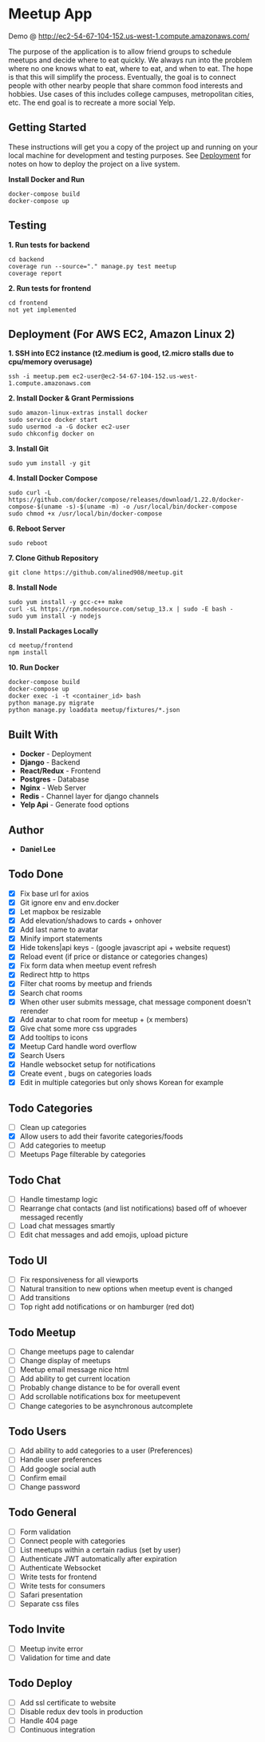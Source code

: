 # Meetup App
Demo @ http://ec2-54-67-104-152.us-west-1.compute.amazonaws.com/

The purpose of the application is to allow friend groups to schedule meetups and decide where to eat quickly.  We always run into the problem where no one knows what to eat, where to eat, and when to eat.  The hope is that this will simplify the process.  Eventually, the goal is to connect people with other nearby people that share common food interests and hobbies. Use cases of this includes college campuses, metropolitan cities, etc. The end goal is to recreate a more social Yelp.

## Getting Started
These instructions will get you a copy of the project up and running on your local machine for development and testing purposes. See [Deployment](#deployment) for notes on how to deploy the project on a live system.

**Install Docker and Run**
```
docker-compose build
docker-compose up
```

## Testing
**1. Run tests for backend**
```
cd backend
coverage run --source="." manage.py test meetup
coverage report
```
**2. Run tests for frontend**
```
cd frontend
not yet implemented
```

## Deployment (For AWS EC2, Amazon Linux 2)
**1. SSH into EC2 instance (t2.medium is good, t2.micro stalls due to cpu/memory overusage)**
``` 
ssh -i meetup.pem ec2-user@ec2-54-67-104-152.us-west-1.compute.amazonaws.com 
```
**2. Install Docker & Grant Permissions**
```
sudo amazon-linux-extras install docker
sudo service docker start
sudo usermod -a -G docker ec2-user
sudo chkconfig docker on
```
**3. Install Git**
```
sudo yum install -y git
```
**4. Install Docker Compose**
```
sudo curl -L https://github.com/docker/compose/releases/download/1.22.0/docker-compose-$(uname -s)-$(uname -m) -o /usr/local/bin/docker-compose
sudo chmod +x /usr/local/bin/docker-compose
```
**6. Reboot Server**
```
sudo reboot
```
**7. Clone Github Repository** 
```
git clone https://github.com/alined908/meetup.git
```
**8. Install Node**
```
sudo yum install -y gcc-c++ make
curl -sL https://rpm.nodesource.com/setup_13.x | sudo -E bash -
sudo yum install -y nodejs
```
**9. Install Packages Locally**
```
cd meetup/frontend
npm install
```
**10. Run Docker**
```
docker-compose build
docker-compose up
docker exec -i -t <container_id> bash
python manage.py migrate
python manage.py loaddata meetup/fixtures/*.json
```

## Built With

* **Docker** - Deployment
* **Django** - Backend
* **React/Redux** - Frontend
* **Postgres** - Database
* **Nginx** - Web Server
* **Redis** - Channel layer for django channels
* **Yelp Api** - Generate food options

## Author
* **Daniel Lee** 

## Todo Done
- [x] Fix base url for axios
- [x] Git ignore env and env.docker
- [x] Let mapbox be resizable 
- [x] Add elevation/shadows to cards + onhover
- [x] Add last name to avatar
- [x] Minify import statements
- [x] Hide tokens|api keys - (google javascript api + website request)
- [x] Reload event (if price or distance or categories changes)
- [x] Fix form data when meetup event refresh
- [x] Redirect http to https
- [x] Filter chat rooms by meetup and friends
- [x] Search chat rooms
- [x] When other user submits message, chat message component doesn't rerender
- [x] Add avatar to chat room for meetup + (x members)
- [x] Give chat some more css upgrades
- [x] Add tooltips to icons
- [x] Meetup Card handle word overflow
- [x] Search Users
- [x] Handle websocket setup for notifications
- [x] Create event , bugs on categories loads
- [x] Edit in multiple categories but only shows Korean for example

## Todo Categories 
- [ ] Clean up categories
- [x] Allow users to add their favorite categories/foods
- [ ] Add categories to meetup
- [ ] Meetups Page filterable by categories

## Todo Chat
- [ ] Handle timestamp logic
- [ ] Rearrange chat contacts (and list notifications) based off of whoever     messaged recently
- [ ] Load chat messages smartly
- [ ] Edit chat messages and add emojis, upload picture

## Todo UI
- [ ] Fix responsiveness for all viewports
- [ ] Natural transition to new options when meetup event is changed
- [ ] Add transitions
- [ ] Top right add notifications or on hamburger (red dot)

## Todo Meetup
- [ ] Change meetups page to calendar 
- [ ] Change display of meetups
- [ ] Meetup email message nice html
- [ ] Add ability to get current location
- [ ] Probably change distance to be for overall event
- [ ] Add scrollable notifications box for meetupevent 
- [ ] Change categories to be asynchronous autcomplete

## Todo Users
- [ ] Add ability to add categories to a user (Preferences)
- [ ] Handle user preferences
- [ ] Add google social auth 
- [ ] Confirm email
- [ ] Change password

## Todo General
- [ ] Form validation
- [ ] Connect people with categories
- [ ] List meetups within a certain radius (set by user)
- [ ] Authenticate JWT automatically after expiration
- [ ] Authenticate Websocket
- [ ] Write tests for frontend
- [ ] Write tests for consumers
- [ ] Safari presentation
- [ ] Separate css files

## Todo Invite
- [ ] Meetup invite error
- [ ] Validation for time and date

## Todo Deploy
- [ ] Add ssl certificate to website
- [ ] Disable redux dev tools in production
- [ ] Handle 404 page
- [ ] Continuous integration